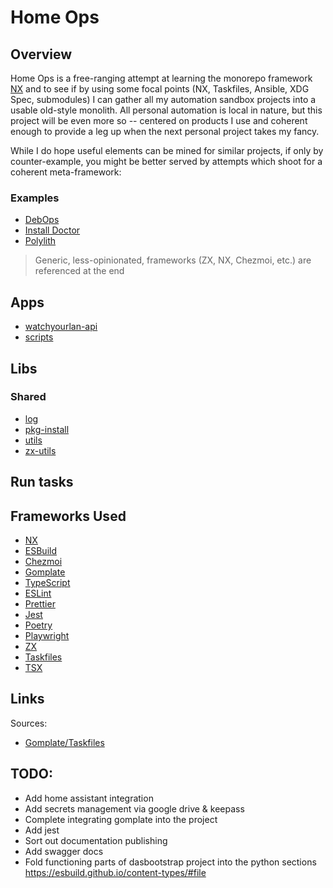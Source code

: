 # Home Ops

## Overview

Home Ops is a free-ranging attempt at learning the monorepo framework [NX](https://nx.dev/) and to see if by using some focal points (NX, Taskfiles, Ansible, XDG Spec, submodules) I can gather all my automation sandbox projects into a usable old-style monolith.  All personal automation is local in nature, but this project will be even more so -- centered on products I use and coherent enough to provide a leg up when the next personal project takes my fancy.

While I do hope useful elements can be mined for similar projects, if only by counter-example, you might be better served by attempts which shoot for a coherent meta-framework:

### Examples

* [DebOps](https://docs.debops.org/)
* [Install Doctor](https://install.doctor)
* [Polylith](https://polylith.gitbook.io/polylith)

> Generic, less-opinionated, frameworks (ZX, NX, Chezmoi, etc.) are referenced at the end

## Apps

* [watchyourlan-api](./apps/watchyourlan-api/README.md)
* [scripts](./scripts/README.md)

## Libs

### Shared

* [log](./libs/shared/log/README.md)
* [pkg-install](./libs/shared/pkg-install/README.md)
* [utils](./libs/shared/utils/README.md)
* [zx-utils](./libs/shared/zx-utils/README.md)

## Run tasks



## Frameworks Used

* [NX](https://nx.dev/)
* [ESBuild](https://esbuild.github.io/)
* [Chezmoi](https://www.chezmoi.io/quick-start/)
* [Gomplate](https://docs.gomplate.ca)
* [TypeScript](https://www.typescriptlang.org/)
* [ESLint](https://eslint.org/)
* [Prettier](https://prettier.io/)
* [Jest](https://jestjs.io/)
* [Poetry](https://python-poetry.org/docs/)
* [Playwright](https://playwright.dev/)
* [ZX](https://google.github.io/zx/)
* [Taskfiles](https://taskfiles.dev)
* [TSX](https://tsx.is/)

## Links

Sources:

* [Gomplate/Taskfiles](https://github.com/luismayta/dotfiles)

## TODO:

- Add home assistant integration
- Add secrets management via google drive & keepass
- Complete integrating gomplate into the project
- Add jest
- Sort out documentation publishing
- Add swagger docs
- Fold functioning parts of dasbootstrap project into the python sections
  https://esbuild.github.io/content-types/#file
